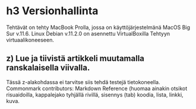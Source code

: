 # h3 Versionhallinta

Tehtävät on tehty MacBook Prolla, jossa on käyttöjärjestelmänä MacOS Big Sur v.11.6. Linux Debian v.11.2.0 on asennettu VirtualBoxilla Tehtyyn virtuaalikoneeseen.

## z) Lue ja tiivistä artikkeli muutamalla ranskalaisella viivalla.

 Tässä z-alakohdassa ei tarvitse siis tehdä testejä tietokoneella.
 Commonmark contributors: Markdown Reference (huomaa ainakin otsikot risuaidoilla, kappalejako tyhjällä rivillä, sisennys (tab) koodia, lista, linkki, kuva.
 
